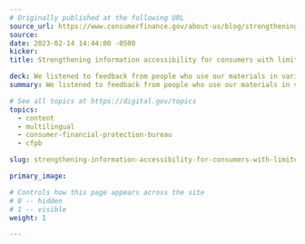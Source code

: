 ```yaml
---
# Originally published at the following URL
source_url: https://www.consumerfinance.gov/about-us/blog/strengthening-information-accessibility-for-consumers-limited-english-proficiency/
source: 
date: 2023-02-14 14:44:00 -0500
kicker: 
title: Strengthening information accessibility for consumers with limited English proficiency

deck: We listened to feedback from people who use our materials in various languages to make sure people could find the information they need most, in the language they prefer. Now we’re relaunching our pages in multiple languages.
summary: We listened to feedback from people who use our materials in various languages to make sure people could find the information they need most, in the language they prefer. Now we’re relaunching our pages in multiple languages.

# See all topics at https://digital.gov/topics
topics:
  - content
  - multilingual
  - consumer-financial-protection-bureau
  - cfpb

slug: strengthening-information-accessibility-for-consumers-with-limited-english-proficiency

primary_image: 

# Controls how this page appears across the site
# 0 -- hidden
# 1 -- visible
weight: 1

---
```

